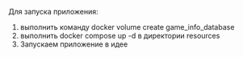 Для запуска приложения:
1. выполнить команду  docker volume create game_info_database
2. выполнить docker compose up -d в директории resources
3. Запускаем приложение в идее